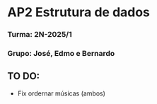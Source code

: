 # AP2 Estrutura de dados

### Turma: 2N-2025/1
### Grupo: José, Edmo e Bernardo

## TO DO:
* Fix ordernar músicas (ambos)